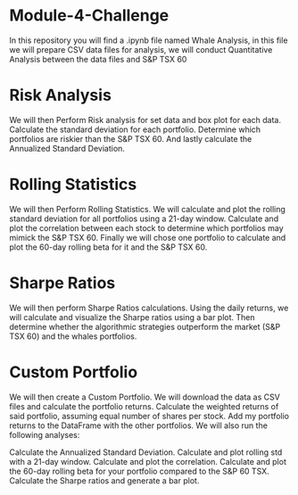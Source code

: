 # Module-4-Challenge

In this repository you will find a .ipynb file named Whale Analysis,
in this file we will prepare CSV data files for analysis,
we will conduct Quantitative Analysis between the data files and S&P TSX 60 

# Risk Analysis
We will then Perform Risk analysis for set data and box plot for each data.
Calculate the standard deviation for each portfolio.
Determine which portfolios are riskier than the S&P TSX 60.
And lastly calculate the Annualized Standard Deviation.

# Rolling Statistics
We will then Perform Rolling Statistics.
We will calculate and plot the rolling standard deviation for all portfolios using a 21-day window.
Calculate and plot the correlation between each stock to determine which portfolios may mimick the S&P TSX 60.
Finally we will chose one portfolio to calculate and plot the 60-day rolling beta for it and the S&P TSX 60.

# Sharpe Ratios 
We will then perform Sharpe Ratios calculations.
Using the daily returns, we will calculate and visualize the Sharpe ratios using a bar plot.
Then determine whether the algorithmic strategies outperform the market (S&P TSX 60) and the whales portfolios.

# Custom Portfolio 
We will then create a Custom Portfolio.
We will download the data as CSV files and calculate the portfolio returns.
Calculate the weighted returns of said portfolio, assuming equal number of shares per stock.
Add my portfolio returns to the DataFrame with the other portfolios.
We will also run the following analyses:

Calculate the Annualized Standard Deviation.
Calculate and plot rolling std with a 21-day window.
Calculate and plot the correlation.
Calculate and plot the 60-day rolling beta for your portfolio compared to the S&P 60 TSX.
Calculate the Sharpe ratios and generate a bar plot.




